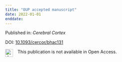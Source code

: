 ```yaml
---
title: "OUP accepted manuscript"
date: 2022-01-01
enddate:
---
```


Published in: *Cerebral Cortex*

DOI: [10.1093/cercor/bhac131](https://doi.org/10.1093/cercor/bhac131)

<img src="https://upload.wikimedia.org/wikipedia/commons/thumb/0/0e/Closed_Access_logo_transparent.svg/1200px-Closed_Access_logo_transparent.svg.png" alt="drawing" width="25" align="left"/> &nbsp;&nbsp;&nbsp;This publication is not available in Open Access.


